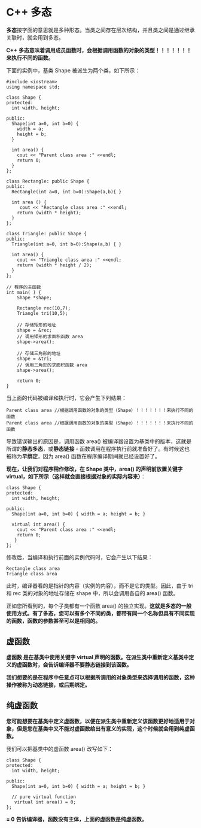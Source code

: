 # C++ 多态

**多态**按字面的意思就是多种形态。当类之间存在层次结构，并且类之间是通过继承关联时，就会用到多态。

**C++** **多态意味着调用成员函数时，会根据调用函数的对象的类型！！！！！！！来执行不同的函数。**

下面的实例中，基类 Shape 被派生为两个类，如下所示：

```
#include <iostream> 
using namespace std; 

class Shape { 
protected: 
  int width, height; 

public: 
  Shape(int a=0, int b=0) { 
    width = a; 
    height = b; 
  } 

  int area() { 
    cout << "Parent class area :" <<endl; 
    return 0; 
  }
};

class Rectangle: public Shape { 
public: 
  Rectangle(int a=0, int b=0):Shape(a,b){ } 

  int area () { 
     cout << "Rectangle class area :" <<endl; 
    return (width * height); 
  } 
}; 

class Triangle: public Shape { 
public: 
  Triangle(int a=0, int b=0):Shape(a,b) { } 

  int area() { 
    cout << "Triangle class area :" <<endl; 
    return (width * height / 2); 
  }
};

// 程序的主函数 
int main( ) { 
    Shape *shape; 

    Rectangle rec(10,7);
    Triangle tri(10,5);

    // 存储矩形的地址 
    shape = &rec; 
    // 调用矩形的求面积函数 area 
    shape->area(); 

    // 存储三角形的地址 
    shape = &tri; 
    // 调用三角形的求面积函数 area 
    shape->area(); 

    return 0; 
}
```

  当上面的代码被编译和执行时，它会产生下列结果：

```
Parent class area //根据调用函数的对象的类型（Shape）！！！！！！！来执行不同的函数
Parent class area //根据调用函数的对象的类型（Shape）！！！！！！！来执行不同的函数
```

导致错误输出的原因是，调用函数 area() 被编译器设置为基类中的版本，这就是所谓的**静态多态**，或**静态链接** - 函数调用在程序执行前就准备好了。有时候这也被称为**早绑定**，因为 area() 函数在程序编译期间就已经设置好了。

**现在，让我们对程序稍作修改，在 Shape 类中，area() 的声明前放置关键字 virtual，如下所示（这样就会直接根据对象的实际内容来）**：

```
class Shape { 
protected: 
  int width, height; 

public: 
  Shape(int a=0, int b=0) { width = a; height = b; } 

  virtual int area() { 
    cout << "Parent class area :" <<endl; 
    return 0; 
   } 
};
```

修改后，当编译和执行前面的实例代码时，它会产生以下结果：

```
Rectangle class area
Triangle class area
```

 此时，编译器看的是指针的内容（实例的内容），而不是它的类型。因此，由于 tri 和 rec 类的对象的地址存储在 shape 中，所以会调用各自的 area() 函数。

 正如您所看到的，每个子类都有一个函数 area() 的独立实现。**这就是多态的一般使用方式。有了多态，您可以有多个不同的类，都带有同一个名称但具有不同实现的函数，函数的参数甚至可以是相同的。**



## 虚函数

**虚函数 是在基类中使用关键字 virtual 声明的函数。在派生类中重新定义基类中定义的虚函数时，会告诉编译器不要静态链接到该函数。**

**我们想要的是在程序中任意点可以根据所调用的对象类型来选择调用的函数，这种操作被称为动态链接，或后期绑定。**



## 纯虚函数

**您可能想要在基类中定义虚函数，以便在派生类中重新定义该函数更好地适用于对象，但是您在基类中又不能对虚函数给出有意义的实现，这个时候就会用到纯虚函数。**

我们可以把基类中的虚函数 area() 改写如下：

```
class Shape { 
protected: 
  int width, height; 

public: 
  Shape(int a=0, int b=0) { width = a; height = b; } 
  
  // pure virtual function 
   virtual int area() = 0;
};
```

**= 0** **告诉编译器，函数没有主体，上面的虚函数是纯虚函数。**